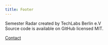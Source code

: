 ```yaml
---
title: Footer
---
```


Semester Radar created by TechLabs Berlin e.V<br/>
Source code is available on GitHub licensed MIT.

[Contact](mailto://dortmund@techlabs.org)
